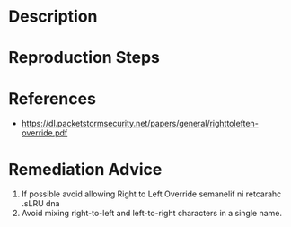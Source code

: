 # Description


# Reproduction Steps


# References

- https://dl.packetstormsecurity.net/papers/general/righttoleften-override.pdf


# Remediation Advice

1. If possible avoid allowing Right to Left Override `‮` character in filenames and URLs.
2. Avoid mixing right-to-left and left-to-right characters in a single name.